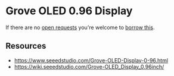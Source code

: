 # Grove OLED 0.96 Display
If there are no [open requests](../../../../issues?q=is%3Aissue+is%3Aopen+%22Grove+OLED+0.96+Display%22) you're welcome to [borrow this](../../../../issues/new?title=Borrow+request+for+Grove+OLED+0.96+Display&body=1+piece+of+%5Bthis%5D%28..%2Fblob%2Fmain%2F.%2FHardware%2FDisplays%2FGrove_OLED_0.96_Display.md%29+for+~2+weeks.).

## Resources
- https://www.seeedstudio.com/Grove-OLED-Display-0-96.html
- https://wiki.seeedstudio.com/Grove-OLED_Display_0.96inch/
